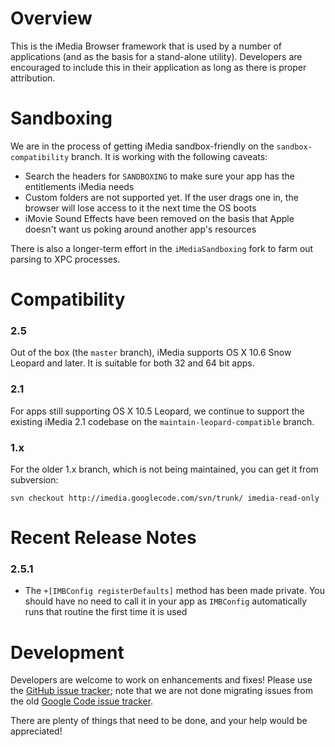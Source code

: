 Overview
========

This is the iMedia Browser framework that is used by a number of applications (and as the basis for a stand-alone utility).  Developers are encouraged to include this in their application as long as there is proper attribution.

Sandboxing
==========

We are in the process of getting iMedia sandbox-friendly on the `sandbox-compatibility` branch. It is working with the following caveats:

* Search the headers for `SANDBOXING` to make sure your app has the entitlements iMedia needs
* Custom folders are not supported yet. If the user drags one in, the browser will lose access to it the next time the OS boots
* iMovie Sound Effects have been removed on the basis that Apple doesn't want us poking around another app's resources

There is also a longer-term effort in the `iMediaSandboxing` fork to farm out parsing to XPC processes.


Compatibility
========

### 2.5

Out of the box (the `master` branch), iMedia supports OS X 10.6 Snow Leopard and later. It is suitable for both 32 and 64 bit apps.

### 2.1

For apps still supporting OS X 10.5 Leopard, we continue to support the existing iMedia 2.1 codebase on the `maintain-leopard-compatible` branch.

### 1.x

For the older 1.x branch, which is not being maintained, you can get it from subversion:

`svn checkout http://imedia.googlecode.com/svn/trunk/ imedia-read-only`


Recent Release Notes
====================

### 2.5.1

* The `+[IMBConfig registerDefaults]` method has been made private. You should have no need to call it in your app as `IMBConfig` automatically runs that routine the first time it is used


Development
========

Developers are welcome to work on enhancements and fixes!  Please use the [GitHub issue tracker](https://github.com/karelia/imedia/issues); note that we are not done migrating issues from the old [Google Code issue tracker](http://code.google.com/p/imedia/issues/list).

There are plenty of things that need to be done, and your help would be appreciated!
